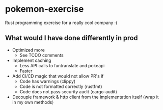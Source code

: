 # pokemon-exercise
Rust programming exercise for a really cool company :)

## What would I have done differently in prod
* Optimized more
  * See TODO comments
* Implement caching
  * Less API calls to funtranslate and pokeapi
  * Faster
* Add CI/CD magic that would not allow PR's if
  * Code has warnings (clippy)
  * Code is not formatted correctly (rustfmt)
  * Code does not pass security audit (cargo-audit)
* Decouple framework & http client from the implementation itself (wrap it in my own methods)